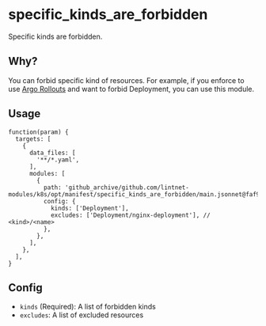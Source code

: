 # specific_kinds_are_forbidden

Specific kinds are forbidden.

## Why?

You can forbid specific kind of resources.
For example, if you enforce to use [Argo Rollouts](https://argoproj.github.io/rollouts/) and want to forbid Deployment, you can use this module.

## Usage

```jsonnet
function(param) {
  targets: [
    {
      data_files: [
        '**/*.yaml',
      ],
      modules: [
        {
          path: 'github_archive/github.com/lintnet-modules/k8s/opt/manifest/specific_kinds_are_forbidden/main.jsonnet@faf9f14c4cd522eb0d3b7e9539a6fe8c16ba5c4b:v0.1.0',
          config: {
            kinds: ['Deployment'],
            excludes: ['Deployment/nginx-deployment'], // <kind>/<name>
          },
        },
      ],
    },
  ],
}
```

## Config

- `kinds` (Required): A list of forbidden kinds
- `excludes`: A list of excluded resources
